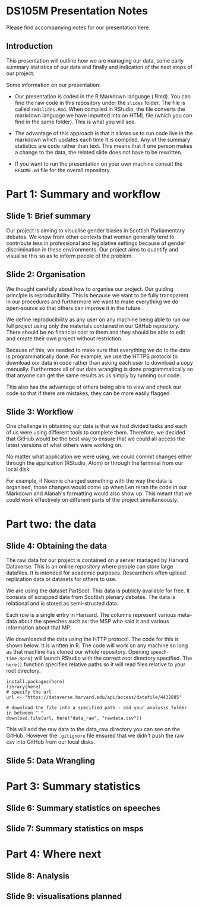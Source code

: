 # DS105M Presentation Notes

Please find accompanying notes for our presentation here.

## Introduction

This presentation will outline how we are managing our data, some early summary statistics of our data and finally and indication of the next steps of our project.

Some information on our presentation:

* Our presentation is coded in the R Markdown language (.Rmd). You can find the raw code in this repository under the `slides` folder. The file is called `rmdslides.Rmd`. When compiled in RStudio, the file converts the markdown language we have imputted into an HTML file (which you can find in the same folder). This is what you will see.

* The advantage of this approach is that it allows us to run code live in the markdown which updates each time it is compiled. Any of the summary statistics are code rather than text. This means that if one person makes a change to the data, the related slide does not have to be rewritten.

* If you want to run the presentation on your own machine consult the `README.md` file for the overall repository.

# Part 1: Summary and workflow

## Slide 1: Brief summary

Our project is aiming to visualise gender biases in Scottish Parliamentary debates. We know from other contexts that women generally tend to contribute less in professional and legislative settings because of gender discrimination in these environments. Our project aims to quantify and visualise this so as to inform people of the problem.

## Slide 2: Organisation

We thought carefully about how to organise our project. Our guiding principle is reproducibility. This is because we want to be fully transparent in our procedures and furthermore we want to make everything we do open-source so that others can improve it in the future.

We define reproducibility as any user on any machine being able to run our full project using only the materials contained in our GitHub repository. There should be no financial cost to them and they should be able to edit and create their own project without restriction.

Because of this, we needed to make sure that everything we do to the data is programmatically done. For example, we use the HTTPS protocol to download our data in code rather than asking each user to download a copy manually. Furthermore all of our data wrangling is done programmatically so that anyone can get the same results as us simply by running our code.  

This also has the advantage of others being able to view and check  our code so that if there are mistakes, they can be more easily flagged

## Slide 3: Workflow

One challenge in obtaining our data is that we had divided tasks and each of us were using different tools to complete them. Therefore, we decided that GitHub would be the best way to ensure that we could all access the latest versions of what others were working on.

No matter what application we were using, we could commit changes either through the application (RStudio, Atom) or through the terminal from our local disk.

For example, if Noemie changed something with the way the data is organised, those changes would come up when Len reran the code in our Markdown and Alanah's formatting would also show up. This meant that we could work effectively on different parts of the project simultaneously.

# Part two: the data

## Slide 4: Obtaining the data

The raw data for our project is contained on a server managed by Harvard Dataverse. This is an online repository where people can store large datafiles. It is intended for academic purposes. Researchers often upload replication data or datasets for others to use.

We are using the dataset ParlScot. This data is publicly available for free. It consists of scrapped data from Scottish plenary debates. The data is relational and is stored as semi-structed data.

Each row is a single entry in Hansard. The columns represent various meta-data about the speeches such as: the MSP who said it and various information about that MP.

We downloaded the data using the HTTP protocol. The code for this is shown below. It is written in R. The code will work on any machine so long as that machine has cloned our whole repository. Opening `speech-time.Rproj` will launch RStudio with the correct root directory specified. The `here()` function specifies relative paths so it will read files relative to your root directory.

```
install.packages(here)
library(here)
# specify the url
url <- "https://dataverse.harvard.edu/api/access/datafile/4432885"

# download the file into a specified path - add your analysis folder in between " "
download.file(url, here("data_raw", "rawdata.csv"))

```
This will add the raw data to the data_raw directory you can see on the GitHub. However the `.gitignore` file ensured that we didn't push the raw csv into GitHub from our local disks.


## Slide 5: Data Wrangling


# Part 3: Summary statistics

## Slide 6: Summary statistics on speeches


## Slide 7: Summary statistics on msps


# Part 4: Where next

## Slide 8: Analysis

## Slide 9: visualisations planned
